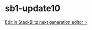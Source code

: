 # sb1-update10

[Edit in StackBlitz next generation editor ⚡️](https://stackblitz.com/~/github.com/drmas001/sb1-update10)